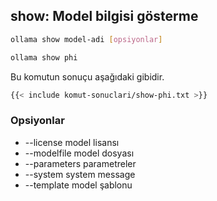 ## show: Model bilgisi gösterme

```bash
ollama show model-adi [opsiyonlar]
```



```bash
ollama show phi
```

Bu komutun sonuçu aşağıdaki gibidir.

```bash
{{< include komut-sonuclari/show-phi.txt >}}
```


### Opsiyonlar

- --license      model lisansı
- --modelfile    model dosyası
- --parameters   parametreler
- --system       system message
- --template     model şablonu

